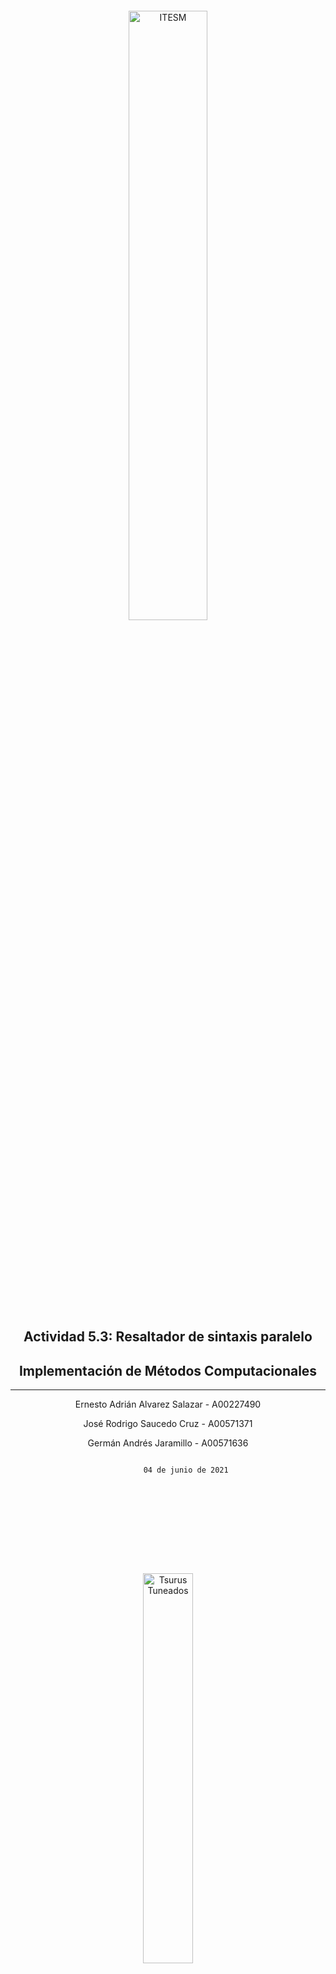 <div style="height:100px;"></div>
<center>
    <img src="https://media.discordapp.net/attachments/692982204627812372/850479473454612520/Tec.png?width=1260&height=332" width="50%" alt="ITESM">
</center>
<div style="height:130px;"></div>

<!--    ACTIVIDAD   -->
<h2 align="center">
    Actividad 5.3: Resaltador de sintaxis paralelo
</h2>
<!--    MATERIA   -->
<h2 align="center">
    Implementación de Métodos Computacionales
</h2>

---
<!--    INTEGRANTES   -->
<p align="center">
    Ernesto Adrián Alvarez Salazar - A00227490
</p>
<p align="center">
    José Rodrigo Saucedo Cruz - A00571371
</p>
<p align="center">
    Germán Andrés Jaramillo - A00571636
</p>
<!--    FECHA   -->
<p align="center">
    <code align="center">
        04 de junio de 2021
    </code>
</p>

<div style="height:130px;"></div>
<center>
    <img src="https://media.discordapp.net/attachments/692982204627812372/850479438227177533/Tank.png?width=688&height=657" width="40%" alt="Tsurus Tuneados">
</center>
<div class="page"></div>



Debido a la gran demanda de soluciones que requieren de crear nuevas tecnologías, como lenguajes de programación, un resaltado sintáctico se vuelve una gran herramienta para las personas los programadores, pues así se agiliza la búsqueda de errores e incluso sentencias dentro de los archivos, eficientando el tiempo en el que tanto se escribe como en el que se prueba el código.

Al trabajar con una cantidad grande de archivos la solución llega a volverse lenta si intentamos hacer un archivo tras de otro, cosa que se convierte en un inconveniente cuando se trata de algo se hace con la esperanza de ahorrar tiempo (y motivos estéticos), para ello es necesario hacer las más optimizaciones que sean posibles.
En esta ocasión se consiguieron los siguientes datos al analizar 1000 archivos con 1000 líneas de código todos, con distintos números de hilos:

| Numero de Hilos | Tiempo (en segundos) |
|-----------------|----------------------|
|         1       |          18          |
|         2       |        13.5          |
|         3       |         8.3          |
|         5       |           8          |
|         8       |         8.2          |
|        10       |         7.9          |
|        12       |         8.1          |

Como se ve en la tabla, el uso de hilos en paralelo eficientiza en gran medida el tiempo de ejecución pues el paradigma permite que más de un proceso se ejecute al mismo momento. Esto es posible gracias a que los procesos son independientes entre sí.

En nuestro código estamos destinando un archivo a cada hilo del procesador, una vez termina de hacer el proceso se le asigna un nuevo archivo. Esto de primera instancia es una solución muy completa, pero mientras probamos el código nos dimos cuenta que varios hilos podían analizar un mismo archivo, entonces tuvimos que buscar una manera diferente de destinar los archivos a los hilos; se optó por hacer una cola compartida que se accediera de manera sincronizada

```java
synchronized public void addFile(String fileName){
    convert.add(fileName);
    System.out.println(fileName+" ( "+convert.size()+" )");
}
synchronized public String getFile(){
    if(!convert.isEmpty()){
        String aux = convert.peek();
        convert.remove();
        return aux;
    }
    finished();
    return null;
}
```

Computacionalmente hablando nuestro código no tiene gran complejidad, esto es algo bueno que logramos al asegurar que cada archivo se analiza exactamente una vez, en concreto y por secciones del programa cuando leemos los archivos del directorio es en tiempo lineal `O(n)`
```java
private static void fillQueue(String path) {
    File dir = new File(path);
    File[] dirFiles = dir.listFiles();
    if(dirFiles != null){
        for(File file : dirFiles) {
            String name = file.getName();
            archivos.addFile(name);
        }
    }
}
```

De ahí en más, lo más destacable es la manera en la que se ejecuta el resaltado sintáctico, con este método `exec()`, esto se ejecuta para cada hilo y tiene una complejidad lineal `O(n)`
```java
while(file != null){
    file = this.archivos.getFile();
    String[] params = {execute, path, file};
    if(file!=null){
        try {
            long inicio = System.currentTimeMillis();
            app.exec(params);
            long fin = System.currentTimeMillis();
            System.out.print("Procesando (H" + this.id + "): " + file);
            System.out.println(" ->\t"+(fin-inicio)+" ms");
        } catch (IOException e) {
            e.printStackTrace();
        }
    }
}
```

En la siguiente liga se encuentra el código fuente del proyecto: [https://github.com/NetoDios/TT-Metodos/tree/master/Actividad%205.3%20-%20Tsurus%20Tuneados](https://github.com/NetoDios/TT-Metodos/tree/master/Actividad%205.3%20-%20Tsurus%20Tuneados)



<div class="page"></div>

